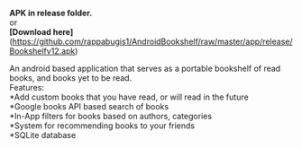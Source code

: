 <b/>APK in release folder.</b><br/>
or<br/>
<b/>[Download here]</b><br/>
(https://github.com/rappabugis1/AndroidBookshelf/raw/master/app/release/Bookshelfv12.apk)

An android based application that serves as a portable bookshelf of read books, and books yet to be read. <br/>
Features:<br/>
*Add custom books that you have read, or will read in the future<br/>
*Google books API based search of books<br/>
*In-App filters for books based on authors, categories<br/>
*System for recommending books to your friends<br/>
*SQLite database<br/>
